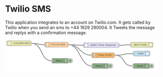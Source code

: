 Twilio SMS
==========

This application integrates to an account on Twilio.com. It gets called by Twilio when you send an sms to +44 1929 290004. It Tweets the message and replys with a confirmation message.



![flow](flow.bmp)

